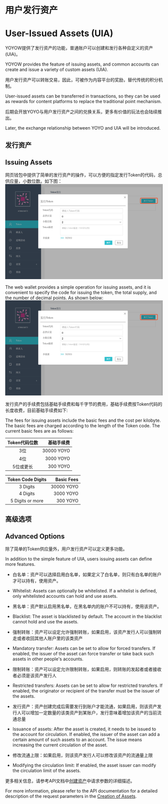 # 用户发行资产
# User-Issued Assets (UIA)

YOYOW提供了发行资产的功能，普通账户可以创建和发行各种自定义的资产(UIA)。

YOYOW provides the feature of issuing assets, and common accounts can create and issue a variety of custom assets (UIA).

用户发行资产可以转账交易，因此，可被作为内容平台的奖励，替代传统的积分机制。

User-issued assets can be transferred in transactions, so they can be used as rewards for content platforms to replace the traditional point mechanism.

后期会开放YOYO与用户发行资产之间的兑换关系，更多有价值的玩法也会陆续推出。

Later, the exchange relationship between YOYO and UIA will be introduced.

## 发行资产
## Issuing Assets
网页钱包中提供了简单的发行资产的操作，可以方便的指定发行Token的代码，总供应量，小数位数。如下图：
![发行资产](../images/asset/create_asset.png)

The web wallet provides a simple operation for issuing assets, and it is convenient to specify the code for issuing the token, the total supply, and the number of decimal points. As shown below:
![Issuing Assets](../images/asset/create_asset.png)

发行资产的手续费包括基础手续费和每千字节的费用，基础手续费按Token代码的长度收费，目前基础手续费如下:

The fees for issuing assets include the basic fees and the cost per kilobyte. The basic fees are charged according to the length of the Token code. The current basic fees are as follows:

| Token代码位数 | 基础手续费 | 
| :------: | ------: |
| 3位 | 30000 YOYO | 
| 4位 | 3000 YOYO | 
| 5位或更长 | 300 YOYO | 

| Token Code Digits | Basic Fees | 
| :------: | ------: |
| 3 Digits | 30000 YOYO | 
| 4 Digits | 3000 YOYO | 
| 5 Digits or more | 300 YOYO | 

## 高级选项
## Advanced Options
除了简单的Token供应量外，用户发行资产可以定义更多功能。

In addition to the simple feature of UIA, users issuing assets can define more features.

- 白名单：资产可以选择启用白名单，如果定义了白名单，则只有白名单的账户才可以持有，使用资产。

- Whitelist: Assets can optionally be whitelisted. If a whitelist is defined, only whitelisted accounts can hold and use assets.

- 黑名单：资产默认启用黑名单，在黑名单内的账户不可以持有，使用该资产。

- Blacklist: The asset is blacklisted by default. The account in the blacklist cannot hold and use the assets.


- 强制转账：资产可以设定允许强制转账，如果启用，该资产发行人可以强制转走或者收回其他人账户里的该类资产

- Mandatory transfer: Assets can be set to allow for forced transfers. If enabled, the issuer of the asset can force transfer or take back such assets in other people's accounts.

- 限制转账：资产可以设定允许限制转账，如果启用，则转账的发起者或者接收者必须是该资产发行人

- Restricted transfers: Assets can be set to allow for restricted transfers. If enabled, the originator or recipient of the transfer must be the issuer of the assets.

- 发行资产：资产创建完成后需要发行到账户才能流通，如果启用，则该资产发行人可以增加一定数量的该类资产到某账户，发行意味着增加该资产的当前流通总量

- Issuance of assets: After the asset is created, it needs to be issued to the account for circulation. If enabled, the issuer of the asset can add a certain amount of such assets to an account. The issue means increasing the current circulation of the asset.

- 修改流通上限：如果启用，则该资产发行人可以修改该资产的流通量上限

- Modifying the circulation limit: If enabled, the asset issuer can modify the circulation limit of the assets.

更多相关信息，请参考API文档中[创建资产](../api/wallet_api.html#create-asset)中请求参数的详细描述。

For more information, please refer to the API documentation for a detailed description of the request parameters in the [Creation of Assets](../api/wallet_api.html#create-asset).
